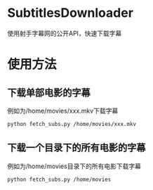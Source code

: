 # SubtitlesDownloader
使用射手字幕网的公开API，快速下载字幕

# 使用方法
## 下载单部电影的字幕
例如为/home/movies/xxx.mkv下载字幕
```sh
python fetch_subs.py /home/movies/xxx.mkv
```

## 下载一个目录下的所有电影的字幕
例如为/home/movies目录下的所有电影下载字幕
```sh
python fetch_subs.py /home/movies
```

